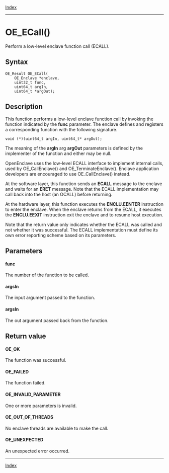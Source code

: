 [Index](index.md)

---
# OE_ECall()

Perform a low-level enclave function call (ECALL).

## Syntax

    OE_Result OE_ECall(
        OE_Enclave *enclave,
        uint32_t func,
        uint64_t argIn,
        uint64_t *argOut);
## Description 

This function performs a low-level enclave function call by invoking the function indicated by the **func** parameter. The enclave defines and registers a corresponding function with the following signature.

```
void (*)(uint64_t argIn, uint64_t* argOut);
```



The meaning of the **argIn** arg **argOut** parameters is defined by the implementer of the function and either may be null.

OpenEnclave uses the low-level ECALL interface to implement internal calls, used by OE_CallEnclave() and OE_TerminateEnclave(). Enclave application developers are encouraged to use OE_CallEnclave() instead.

At the software layer, this function sends an **ECALL** message to the enclave and waits for an **ERET** message. Note that the ECALL implementation may call back into the host (an OCALL) before returning.

At the hardware layer, this function executes the **ENCLU.EENTER** instruction to enter the enclave. When the enclave returns from the ECALL, it executes the **ENCLU.EEXIT** instruction exit the enclave and to resume host execution.

Note that the return value only indicates whether the ECALL was called and not whether it was successful. The ECALL implementation must define its own error reporting scheme based on its parameters.



## Parameters

#### func

The number of the function to be called.

#### argsIn

The input argument passed to the function.

#### argsIn

The out argument passed back from the function.

## Return value

#### OE_OK

The function was successful.

#### OE_FAILED

The function failed.

#### OE_INVALID_PARAMETER

One or more parameters is invalid.

#### OE_OUT_OF_THREADS

No enclave threads are available to make the call.

#### OE_UNEXPECTED

An unexpected error occurred.

---
[Index](index.md)

